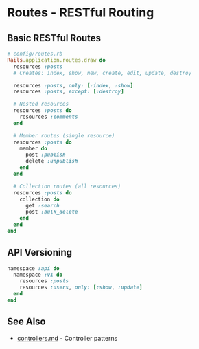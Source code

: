 # Routes - RESTful Routing

## Basic RESTful Routes

```ruby
# config/routes.rb
Rails.application.routes.draw do
  resources :posts
  # Creates: index, show, new, create, edit, update, destroy

  resources :posts, only: [:index, :show]
  resources :posts, except: [:destroy]

  # Nested resources
  resources :posts do
    resources :comments
  end

  # Member routes (single resource)
  resources :posts do
    member do
      post :publish
      delete :unpublish
    end
  end

  # Collection routes (all resources)
  resources :posts do
    collection do
      get :search
      post :bulk_delete
    end
  end
end
```

## API Versioning

```ruby
namespace :api do
  namespace :v1 do
    resources :posts
    resources :users, only: [:show, :update]
  end
end
```

## See Also
- [controllers.md](controllers.md) - Controller patterns
